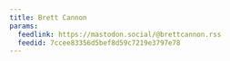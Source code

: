 ```yaml
---
title: Brett Cannon
params:
  feedlink: https://mastodon.social/@brettcannon.rss
  feedid: 7ccee83356d5bef8d59c7219e3797e78
---
```


